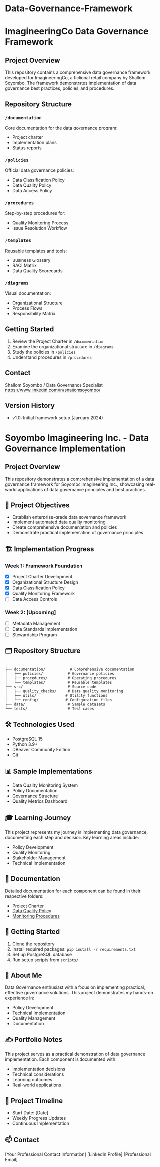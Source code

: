 # Data-Governance-Framework
# ImagineeringCo Data Governance Framework

## Project Overview
This repository contains a comprehensive data governance framework developed for ImagineeringCo, a fictional retail company by Shallom Soyombo. The framework demonstrates implementation of data governance best practices, policies, and procedures.

## Repository Structure

### `/documentation`
Core documentation for the data governance program:
- Project charter
- Implementation plans
- Status reports

### `/policies`
Official data governance policies:
- Data Classification Policy
- Data Quality Policy
- Data Access Policy

### `/procedures`
Step-by-step procedures for:
- Quality Monitoring Process
- Issue Resolution Workflow

### `/templates`
Reusable templates and tools:
- Business Glossary
- RACI Matrix
- Data Quality Scorecards

### `/diagrams`
Visual documentation:
- Organizational Structure
- Process Flows
- Responsibility Matrix

## Getting Started
1. Review the Project Charter in `/documentation`
2. Examine the organizational structure in `/diagrams`
3. Study the policies in `/policies`
4. Understand procedures in `/procedures`

## Contact
Shallom Soyombo /
Data Governance Specialist
https://www.linkedin.com/in/shallomsoyombo/
## Version History
- v1.0: Initial framework setup (January 2024)



# Soyombo Imagineering Inc. - Data Governance Implementation

## Project Overview
This repository demonstrates a comprehensive implementation of a data governance framework for Soyombo Imagineering Inc., showcasing real-world applications of data governance principles and best practices.

## 🎯 Project Objectives
- Establish enterprise-grade data governance framework
- Implement automated data quality monitoring
- Create comprehensive documentation and policies
- Demonstrate practical implementation of governance principles

## 🏗️ Implementation Progress

### Week 1: Framework Foundation
- [x] Project Charter Development
- [x] Organizational Structure Design
- [x] Data Classification Policy
- [x] Quality Monitoring Framework
- [ ] Data Access Controls

### Week 2: [Upcoming]
- [ ] Metadata Management
- [ ] Data Standards Implementation
- [ ] Stewardship Program

## 🗂️ Repository Structure
```plaintext
.
├── documentation/           # Comprehensive documentation
│   ├── policies/           # Governance policies
│   ├── procedures/         # Operating procedures
│   └── templates/          # Reusable templates
├── src/                    # Source code
│   ├── quality_checks/     # Data quality monitoring
│   ├── utils/             # Utility functions
│   └── config/            # Configuration files
├── data/                   # Sample datasets
└── tests/                  # Test cases
```

## 🛠️ Technologies Used
- PostgreSQL 15
- Python 3.9+
- DBeaver Community Edition
- Git

## 📊 Sample Implementations
- Data Quality Monitoring System
- Policy Documentation
- Governance Structure
- Quality Metrics Dashboard

## 🎓 Learning Journey
This project represents my journey in implementing data governance, documenting each step and decision. Key learning areas include:
- Policy Development
- Quality Monitoring
- Stakeholder Management
- Technical Implementation

## 📝 Documentation
Detailed documentation for each component can be found in their respective folders:
- [Project Charter](documentation/project_charter.md)
- [Data Quality Policy](documentation/policies/data_quality_policy.md)
- [Monitoring Procedures](documentation/procedures/quality_monitoring.md)

## 🚀 Getting Started
1. Clone the repository
2. Install required packages: `pip install -r requirements.txt`
3. Set up PostgreSQL database
4. Run setup scripts from `scripts/`

## 👤 About Me
Data Governance enthusiast with a focus on implementing practical, effective governance solutions. This project demonstrates my hands-on experience in:
- Policy Development
- Technical Implementation
- Quality Management
- Documentation

## ✍️ Portfolio Notes
This project serves as a practical demonstration of data governance implementation. Each component is documented with:
- Implementation decisions
- Technical considerations
- Learning outcomes
- Real-world applications

## 📅 Project Timeline
- Start Date: [Date]
- Weekly Progress Updates
- Continuous Implementation

## 📫 Contact
[Your Professional Contact Information]
[LinkedIn Profile]
[Professional Email]